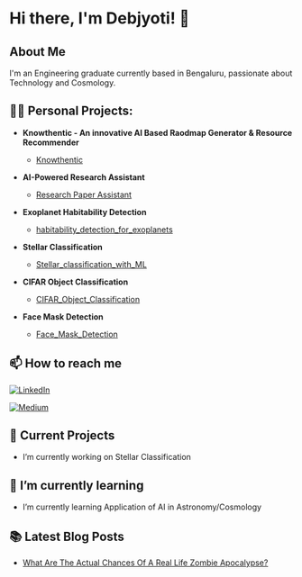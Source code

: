 # Hi there, I'm Debjyoti! 👋

## About Me
I'm an Engineering graduate currently based in Bengaluru, passionate about Technology and Cosmology.

## 👨‍💻 Personal Projects:

- <b>Knowthentic - An innovative AI Based Raodmap Generator & Resource Recommender</b>
  - [Knowthentic](https://github.com/debjyotishakharu/AIlearningAPP)

- <b>AI-Powered Research Assistant</b>
  - [Research Paper Assistant](https://github.com/debjyotishakharu/Research-Paper-Summarizer)
 
- <b>Exoplanet Habitability Detection</b>
  - [habitability_detection_for_exoplanets](https://github.com/debjyotishakharu/habitability_detection_for_exoplanets)
 
- <b>Stellar Classification</b>
  - [Stellar_classification_with_ML](https://github.com/debjyotishakharu/Stellar_classification_with_ML)
 
- <b>CIFAR Object Classification</b>
  - [CIFAR_Object_Classification](https://github.com/debjyotishakharu/CIFAR_Object_Classification)
 
- <b>Face Mask Detection</b>
  - [Face_Mask_Detection](https://github.com/debjyotishakharu/Face_Mask_Detection)

## 📫 How to reach me

[![LinkedIn](https://img.shields.io/badge/LinkedIn-0077B5?style=for-the-badge&logo=linkedin&logoColor=white)]((https://www.linkedin.com/in/debjyotishakharu/))

[![Medium](https://img.shields.io/badge/Medium-12100E?style=for-the-badge&logo=medium&logoColor=white)]((https://medium.com/@debjyotishakharu))
<br/>


## 🔭 Current Projects
-  I’m currently working on Stellar Classification

## 🌱 I’m currently learning
-  I’m currently learning Application of AI in Astronomy/Cosmology

## 📚 Latest Blog Posts
- [What Are The Actual Chances Of A Real Life Zombie Apocalypse?](https://medium.com/@debjyotishakharu/what-are-the-actual-chances-of-a-real-life-zombie-apocalypse-5d1ecda5cf36)


